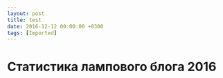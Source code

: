 ```yaml
---
layout: post
title: test
date: 2016-12-12 00:00:00 +0300
tags: [Imported]
---
```

# Статистика лампового блога 2016

